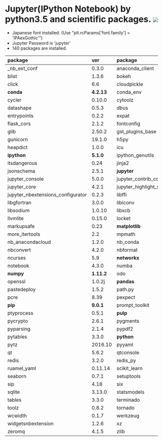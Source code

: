 Jupyter(IPython Notebook) by python3.5 and scientific packages. [![](https://badge.imagelayers.io/tsutomu7/jupyter:latest.svg)](https://imagelayers.io/?images=tsutomu7/jupyter:latest)
======

- Japanese font installed. (Use "plt.rcParams['font.family'] = 'IPAexGothic'")
- Jupyter Password is 'jupyter'
- 140 packages are installed.

package|ver|package|ver|package|ver
:--|:--|:--|:--|:--|:--
_nb_ext_conf|0.3.0|anaconda_client|1.6.0|blaze|0.10.1
blist|1.3.6|bokeh|0.12.3|chest|0.2.3
click|6.6|cloudpickle|0.2.1|clyent|1.2.2
**conda**|**4.2.13**|conda_env|2.6.0|coverage|4.2
cycler|0.10.0|cytoolz|0.8.2|dask|0.12.0
datashape|0.5.3|dbus|1.10.10|decorator|4.0.10
entrypoints|0.2.2|expat|2.1.0|**flask**|**0.12**
flask_cors|2.1.2|fontconfig|2.12.1|freetype|2.5.5
glib|2.50.2|gst_plugins_base|1.8.0|gstreamer|1.8.0
gunicorn|19.1.0|h5py|2.6.0|hdf5|1.8.17
heapdict|1.0.0|icu|54.1|ipykernel|4.5.2
**ipython**|**5.1.0**|ipython_genutils|0.1.0|ipywidgets|5.2.2
itsdangerous|0.24|jinja2|2.8|jpeg|8d
jsonschema|2.5.1|**jupyter**|**1.0.0**|jupyter_client|4.4.0
jupyter_console|5.0.0|jupyter_contrib_core|0.3.0|jupyter_contrib_nbextensions|0.2.3
jupyter_core|4.2.1|jupyter_highlight_selected_word|0.0.6|jupyter_latex_envs|1.3.4
jupyter_nbextensions_configurator|0.2.3|libffi|3.2.1|libgcc|5.2.0
libgfortran|3.0.0|libiconv|1.14|libpng|1.6.22
libsodium|1.0.10|libxcb|1.12|libxml2|2.9.4
llvmlite|0.15.0|locket|0.2.0|markdown|2.6.7
markupsafe|0.23|**matplotlib**|**1.5.3**|mistune|0.7.3
more_itertools|2.2|mpmath|0.19|multipledispatch|0.4.9
nb_anacondacloud|1.2.0|nb_conda|2.0.0|nb_conda_kernels|2.0.0
nbconvert|4.2.0|nbformat|4.2.0|nbpresent|3.0.2
ncurses|5.9|**networkx**|**1.11**|nomkl|1.0
notebook|4.3.0|numba|0.30.0|numexpr|2.6.1
**numpy**|**1.11.2**|odo|0.5.0|openblas|0.2.14
openssl|1.0.2j|**pandas**|**0.19.1**|partd|0.3.6
pastedeploy|1.5.2|path.py|8.2.1|patsy|0.4.1
pcre|8.39|pexpect|4.0.1|pickleshare|0.7.4
**pip**|**9.0.1**|prompt_toolkit|1.0.9|psutil|5.0.1
ptyprocess|0.5.1|**pulp**|**1.6.1**|pycosat|0.6.1
pycrypto|2.6.1|pygments|2.1.3|pyjade|4.0.0
pyparsing|2.1.4|pypdf2|1.26.0|pyqt|5.6.0
pytables|3.3.0|**python**|**3.5.2**|python_dateutil|2.6.0
pytz|2016.10|pyyaml|3.12|pyzmq|16.0.2
qt|5.6.2|qtconsole|4.2.1|readline|6.2
redis|3.2.0|redis_py|2.10.5|requests|2.12.4
ruamel_yaml|0.11.14|scikit_learn|0.18.1|**scipy**|**0.18.1**
seaborn|0.7.1|setuptools|27.2.0|simplegeneric|0.8.1
sip|4.18|six|1.10.0|sqlalchemy|1.1.4
sqlite|3.13.0|statsmodels|0.6.1|**sympy**|**1.0**
tables|3.3.0|terminado|0.6|tk|8.5.18
toolz|0.8.2|tornado|4.4.2|traitlets|4.3.1
wcwidth|0.1.7|werkzeug|0.11.11|wheel|0.29.0
widgetsnbextension|1.2.6|xz|5.2.2|yaml|0.1.6
zeromq|4.1.5|zlib|1.2.8|
